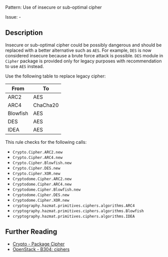 Pattern: Use of insecure or sub-optimal cipher

Issue: -

## Description

Insecure or sub-optimal cipher could be possibly dangerous and should be replaced with a better alternative such as `AES`. For example, 
`DES` is now considered insecure because a brute force attack is possible. `DES` module in `Cipher` package is provided only for legacy purposes with recommendation to use `AES` instead.

Use the following table to replace legacy cipher:

| From  | To |
| ------------- | ------------- |
| ARC2  | AES  |
| ARC4  | ChaCha20  |
| Blowfish  | AES  |
| DES  | AES  |
| IDEA  | AES  |

This rule checks for the following calls:

  - `Crypto.Cipher.ARC2.new`
  - `Crypto.Cipher.ARC4.new`
  - `Crypto.Cipher.Blowfish.new`
  - `Crypto.Cipher.DES.new`
  - `Crypto.Cipher.XOR.new`
  - `Cryptodome.Cipher.ARC2.new`
  - `Cryptodome.Cipher.ARC4.new`
  - `Cryptodome.Cipher.Blowfish.new`
  - `Cryptodome.Cipher.DES.new`
  - `Cryptodome.Cipher.XOR.new`
  - `cryptography.hazmat.primitives.ciphers.algorithms.ARC4`
  - `cryptography.hazmat.primitives.ciphers.algorithms.Blowfish`
  - `cryptography.hazmat.primitives.ciphers.algorithms.IDEA`

## Further Reading

* [Crypto - Package Cipher](http://legrandin.github.io/pycryptodome/Doc/3.4/Crypto.Cipher-module.html)
* [OpenStack - B304: ciphers](https://docs.openstack.org/developer/bandit/api/bandit.blacklists.html#b304-b305-ciphers-and-modes)
